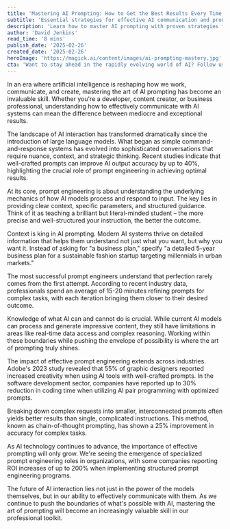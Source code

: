 ```yaml
---
title: 'Mastering AI Prompting: How to Get the Best Results Every Time'
subtitle: 'Essential strategies for effective AI communication and prompt engineering'
description: 'Learn how to master AI prompting with proven strategies for achieving optimal results. Discover the key principles of effective prompt engineering, from context setting to iterative refinement, and see how proper prompting can dramatically improve AI output across various industries.'
author: 'David Jenkins'
read_time: '8 mins'
publish_date: '2025-02-26'
created_date: '2025-02-26'
heroImage: 'https://magick.ai/content/images/ai-prompting-mastery.jpg'
cta: 'Want to stay ahead in the rapidly evolving world of AI? Follow us on LinkedIn for daily updates on prompt engineering techniques, industry insights, and expert tips to maximize your AI interactions.'
---
```


In an era where artificial intelligence is reshaping how we work, communicate, and create, mastering the art of AI prompting has become an invaluable skill. Whether you're a developer, content creator, or business professional, understanding how to effectively communicate with AI systems can mean the difference between mediocre and exceptional results.

The landscape of AI interaction has transformed dramatically since the introduction of large language models. What began as simple command-and-response systems has evolved into sophisticated conversations that require nuance, context, and strategic thinking. Recent studies indicate that well-crafted prompts can improve AI output accuracy by up to 40%, highlighting the crucial role of prompt engineering in achieving optimal results.

At its core, prompt engineering is about understanding the underlying mechanics of how AI models process and respond to input. The key lies in providing clear context, specific parameters, and structured guidance. Think of it as teaching a brilliant but literal-minded student – the more precise and well-structured your instruction, the better the outcome.

Context is king in AI prompting. Modern AI systems thrive on detailed information that helps them understand not just what you want, but why you want it. Instead of asking for "a business plan," specify "a detailed 5-year business plan for a sustainable fashion startup targeting millennials in urban markets."

The most successful prompt engineers understand that perfection rarely comes from the first attempt. According to recent industry data, professionals spend an average of 15-20 minutes refining prompts for complex tasks, with each iteration bringing them closer to their desired outcome.

Knowledge of what AI can and cannot do is crucial. While current AI models can process and generate impressive content, they still have limitations in areas like real-time data access and complex reasoning. Working within these boundaries while pushing the envelope of possibility is where the art of prompting truly shines.

The impact of effective prompt engineering extends across industries. Adobe's 2023 study revealed that 55% of graphic designers reported increased creativity when using AI tools with well-crafted prompts. In the software development sector, companies have reported up to 30% reduction in coding time when utilizing AI pair programming with optimized prompts.

Breaking down complex requests into smaller, interconnected prompts often yields better results than single, complicated instructions. This method, known as chain-of-thought prompting, has shown a 25% improvement in accuracy for complex tasks.

As AI technology continues to advance, the importance of effective prompting will only grow. We're seeing the emergence of specialized prompt engineering roles in organizations, with some companies reporting ROI increases of up to 200% when implementing structured prompt engineering programs.

The future of AI interaction lies not just in the power of the models themselves, but in our ability to effectively communicate with them. As we continue to push the boundaries of what's possible with AI, mastering the art of prompting will become an increasingly valuable skill in our professional toolkit.